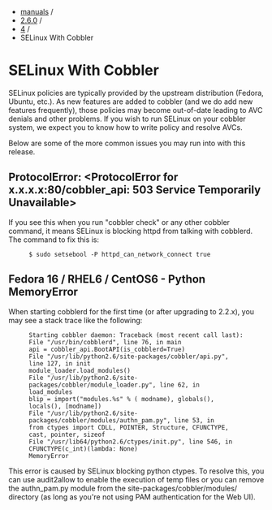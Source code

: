 
<!-- begin content -->

<div id="wrap" class="container">
 <div class="row">
  <div class="span8">
<ul class="breadcrumb"><li><a href="/manuals">manuals</a> <span class="divider">/</span></li><li><a href="/manuals/2.6.0">2.6.0</a> <span class="divider">/</span></li><li><a href="/manuals/2.6.0/4_-_Advanced_Topics.html">4</a> <span class="divider">/</span></li><li class="active">SELinux With Cobbler</li></ul>
   <h1>SELinux With Cobbler</h1>
<p>SELinux policies are typically provided by the upstream distribution (Fedora, Ubuntu, etc.). As new features are added to cobbler (and we do add new features frequently), those policies may become out-of-date leading to AVC denials and other problems. If you wish to run SELinux on your cobbler system, we expect you to know how to write policy and resolve AVCs.</p>

<p>Below are some of the more common issues you may run into with this release.</p>

<h2>ProtocolError: &lt;ProtocolError for x.x.x.x:80/cobbler_api: 503 Service Temporarily Unavailable&gt;</h2>

<p>If you see this when you run "cobbler check" or any other cobbler command, it means SELinux is blocking httpd from talking with cobblerd. The command to fix this is:</p>

<p><figure class="highlight"><pre><code class="language-bash" data-lang="bash">$ sudo setsebool -P httpd_can_network_connect true</code></pre></figure></p>

<h2>Fedora 16 / RHEL6 / CentOS6 - Python MemoryError</h2>

<p>When starting cobblerd for the first time (or after upgrading to 2.2.x), you may see a stack trace like the following:</p>

<p><figure class="highlight"><pre><code class="language-bash" data-lang="bash">Starting cobbler daemon: Traceback (most recent call last):
File &quot;/usr/bin/cobblerd&quot;, line 76, in main
api = cobbler_api.BootAPI(is_cobblerd=True)
File &quot;/usr/lib/python2.6/site-packages/cobbler/api.py&quot;, line 127, in init
module_loader.load_modules()
File &quot;/usr/lib/python2.6/site-packages/cobbler/module_loader.py&quot;, line 62, in load_modules
blip = import(&quot;modules.%s&quot; % ( modname), globals(), locals(), [modname])
File &quot;/usr/lib/python2.6/site-packages/cobbler/modules/authn_pam.py&quot;, line 53, in
from ctypes import CDLL, POINTER, Structure, CFUNCTYPE, cast, pointer, sizeof
File &quot;/usr/lib64/python2.6/ctypes/init.py&quot;, line 546, in
CFUNCTYPE(c_int)(lambda: None)
MemoryError</code></pre></figure></p>

<p>This error is caused by SELinux blocking python ctypes. To resolve this, you can use audit2allow to enable the execution of temp files or you can remove the authn_pam.py module from the site-packages/cobbler/modules/ directory (as long as you're not using PAM authentication for the Web UI).</p>
